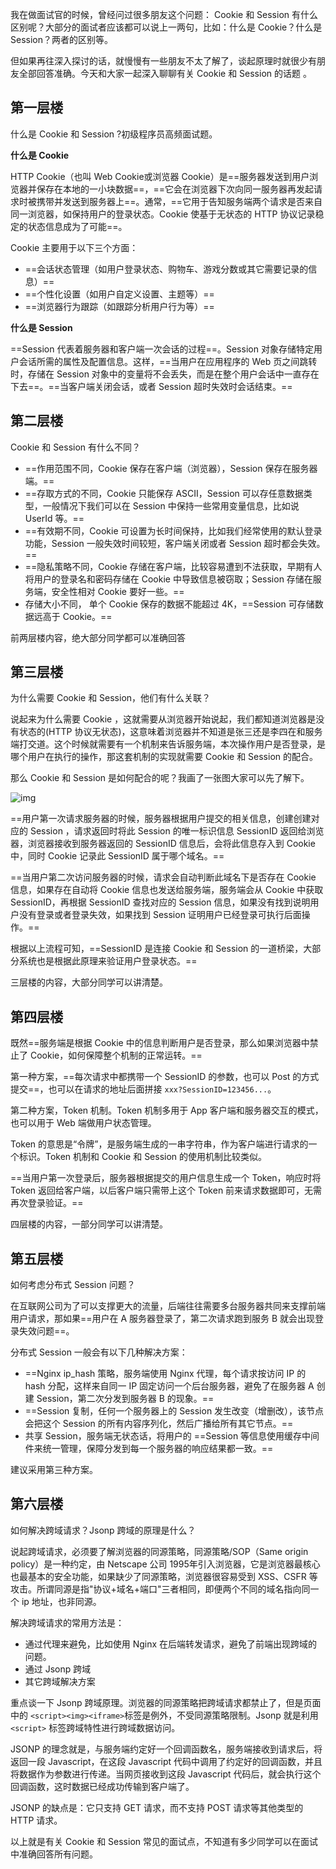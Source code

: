 我在做面试官的时候，曾经问过很多朋友这个问题： Cookie 和 Session 有什么区别呢？大部分的面试者应该都可以说上一两句，比如：什么是 Cookie？什么是 Session？两者的区别等。

但如果再往深入探讨的话，就慢慢有一些朋友不太了解了，谈起原理时就很少有朋友全部回答准确。今天和大家一起深入聊聊有关 Cookie 和 Session 的话题 。

## 第一层楼

什么是 Cookie 和 Session ?初级程序员高频面试题。

**什么是 Cookie**

HTTP Cookie（也叫 Web Cookie或浏览器 Cookie）是==服务器发送到用户浏览器并保存在本地的一小块数据==，==它会在浏览器下次向同一服务器再发起请求时被携带并发送到服务器上==。通常，==它用于告知服务端两个请求是否来自同一浏览器，如保持用户的登录状态。Cookie 使基于无状态的 HTTP 协议记录稳定的状态信息成为了可能==。

Cookie 主要用于以下三个方面：

- ==会话状态管理（如用户登录状态、购物车、游戏分数或其它需要记录的信息）==
- ==个性化设置（如用户自定义设置、主题等）==
- ==浏览器行为跟踪（如跟踪分析用户行为等）==

**什么是 Session**

==Session 代表着服务器和客户端一次会话的过程==。Session 对象存储特定用户会话所需的属性及配置信息。这样，==当用户在应用程序的 Web 页之间跳转时，存储在 Session 对象中的变量将不会丢失，而是在整个用户会话中一直存在下去==。==当客户端关闭会话，或者 Session 超时失效时会话结束。==

## 第二层楼

Cookie 和 Session 有什么不同？

- ==作用范围不同，Cookie 保存在客户端（浏览器），Session 保存在服务器端。==
- ==存取方式的不同，Cookie 只能保存 ASCII，Session 可以存任意数据类型，一般情况下我们可以在 Session 中保持一些常用变量信息，比如说 UserId 等。==
- ==有效期不同，Cookie 可设置为长时间保持，比如我们经常使用的默认登录功能，Session 一般失效时间较短，客户端关闭或者 Session 超时都会失效。==
- ==隐私策略不同，Cookie 存储在客户端，比较容易遭到不法获取，早期有人将用户的登录名和密码存储在 Cookie 中导致信息被窃取；Session 存储在服务端，安全性相对 Cookie 要好一些。==
- 存储大小不同， 单个 Cookie 保存的数据不能超过 4K，==Session 可存储数据远高于 Cookie。==

前两层楼内容，绝大部分同学都可以准确回答

## 第三层楼

为什么需要 Cookie 和 Session，他们有什么关联？

说起来为什么需要 Cookie ，这就需要从浏览器开始说起，我们都知道浏览器是没有状态的(HTTP 协议无状态)，这意味着浏览器并不知道是张三还是李四在和服务端打交道。这个时候就需要有一个机制来告诉服务端，本次操作用户是否登录，是哪个用户在执行的操作，那这套机制的实现就需要 Cookie 和 Session 的配合。

那么 Cookie 和 Session 是如何配合的呢？我画了一张图大家可以先了解下。

![img](http://www.itmind.net/assets/images/2019/it/Cookie-Session.png)

==用户第一次请求服务器的时候，服务器根据用户提交的相关信息，创建创建对应的 Session ，请求返回时将此 Session 的唯一标识信息 SessionID 返回给浏览器，浏览器接收到服务器返回的 SessionID 信息后，会将此信息存入到 Cookie 中，同时 Cookie 记录此 SessionID 属于哪个域名。==

==当用户第二次访问服务器的时候，请求会自动判断此域名下是否存在 Cookie 信息，如果存在自动将 Cookie 信息也发送给服务端，服务端会从 Cookie 中获取 SessionID，再根据 SessionID 查找对应的 Session 信息，如果没有找到说明用户没有登录或者登录失效，如果找到 Session 证明用户已经登录可执行后面操作。==

根据以上流程可知，==SessionID 是连接 Cookie 和 Session 的一道桥梁，大部分系统也是根据此原理来验证用户登录状态。==

三层楼的内容，大部分同学可以讲清楚。

## 第四层楼

既然==服务端是根据 Cookie 中的信息判断用户是否登录，那么如果浏览器中禁止了 Cookie，如何保障整个机制的正常运转。==

第一种方案，==每次请求中都携带一个 SessionID 的参数，也可以 Post 的方式提交==，也可以在请求的地址后面拼接 `xxx?SessionID=123456...`。

第二种方案，Token 机制。Token 机制多用于 App 客户端和服务器交互的模式，也可以用于 Web 端做用户状态管理。

Token 的意思是“令牌”，是服务端生成的一串字符串，作为客户端进行请求的一个标识。Token 机制和 Cookie 和 Session 的使用机制比较类似。

==当用户第一次登录后，服务器根据提交的用户信息生成一个 Token，响应时将 Token 返回给客户端，以后客户端只需带上这个 Token 前来请求数据即可，无需再次登录验证。==

四层楼的内容，一部分同学可以讲清楚。

## 第五层楼

如何考虑分布式 Session 问题？

在互联网公司为了可以支撑更大的流量，后端往往需要多台服务器共同来支撑前端用户请求，那如果==用户在 A 服务器登录了，第二次请求跑到服务 B 就会出现登录失效问题==。

分布式 Session 一般会有以下几种解决方案：

- ==Nginx ip_hash 策略，服务端使用 Nginx 代理，每个请求按访问 IP 的 hash 分配，这样来自同一 IP 固定访问一个后台服务器，避免了在服务器 A 创建 Session，第二次分发到服务器 B 的现象。==
- ==Session 复制，任何一个服务器上的 Session 发生改变（增删改），该节点会把这个 Session 的所有内容序列化，然后广播给所有其它节点。==
- 共享 Session，服务端无状态话，将用户的 ==Session 等信息使用缓存中间件来统一管理，保障分发到每一个服务器的响应结果都一致。==

建议采用第三种方案。

## 第六层楼

如何解决跨域请求？Jsonp 跨域的原理是什么？

说起跨域请求，必须要了解浏览器的同源策略，同源策略/SOP（Same origin policy）是一种约定，由 Netscape 公司 1995年引入浏览器，它是浏览器最核心也最基本的安全功能，如果缺少了同源策略，浏览器很容易受到 XSS、CSFR 等攻击。所谓同源是指"协议+域名+端口"三者相同，即便两个不同的域名指向同一个 ip 地址，也非同源。

解决跨域请求的常用方法是：

- 通过代理来避免，比如使用 Nginx 在后端转发请求，避免了前端出现跨域的问题。
- 通过 Jsonp 跨域
- 其它跨域解决方案

重点谈一下 Jsonp 跨域原理。浏览器的同源策略把跨域请求都禁止了，但是页面中的 `<script><img><iframe>`标签是例外，不受同源策略限制。Jsonp 就是利用 `<script>` 标签跨域特性进行跨域数据访问。

JSONP 的理念就是，与服务端约定好一个回调函数名，服务端接收到请求后，将返回一段 Javascript，在这段 Javascript 代码中调用了约定好的回调函数，并且将数据作为参数进行传递。当网页接收到这段 Javascript 代码后，就会执行这个回调函数，这时数据已经成功传输到客户端了。

JSONP 的缺点是：它只支持 GET 请求，而不支持 POST 请求等其他类型的 HTTP 请求。

以上就是有关 Cookie 和 Session 常见的面试点，不知道有多少同学可以在面试中准确回答所有问题。